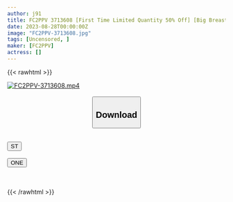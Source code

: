 ```yaml
---
author: j91
title: FC2PPV 3713608 [First Time Limited Quantity 50% Off] [Big Breasts Dynamic Affair! 】 A Married Woman Who Was Made To Appear In Saffle! De Nasty Shaking Big Boobs And Cumming! [Natsuki (31)] [Review Benefits Included] [cen]
date: 2023-08-28T00:00:00Z
image: "FC2PPV-3713608.jpg"
tags: [Uncensored, ]
maker: [FC2PPV]
actress: []
---
```



{{< rawhtml >}}

<div class="video" data-videoid="ZrLy8a49jBcqqLy">
    <a href="javascript:;">
        <img src="https://my.j91.asia/posts/FC2PPV-3713608/FC2PPV-3713608.jpg" width="WIDTH" height="HEIGHT" alt="FC2PPV-3713608.mp4" loading="lazy">
    </a>
</div>

<script type="text/javascript" src="https://j91.asia/asset/on-demand-st.js"></script>

<br>
  <link rel="stylesheet" href="https://j91.asia/asset/bs5.css">
  
  <center>
  <button class="btn btn-primary" type="button" data-bs-toggle="collapse" data-bs-target=".multi-collapse" aria-expanded="false" aria-controls="multiCollapseExample1 multiCollapseExample2"><h2>Download</h2></button></center>
</p>
<div class="row">
  <div class="col">
    <div class="collapse multi-collapse" id="multiCollapseExample1">
      <div class="card card-body">
	      	      <br>
<div class="buttons">  
<a href="https://streamtape.to/v/ZrLy8a49jBcqqLy"><button class="btn-hover color-3"><i class="fa fa-download"></i> ST</button></a></div>
    </div>
  </div>
</div>
  <div class="col">
    <div class="collapse multi-collapse" id="multiCollapseExample2">
      <div class="card card-body">
	      <br>
<div class="buttons">
    <a href="https://oneupload.to/tlsli6sa2but"><button class="btn-hover color-9"><i class="fa fa-download"></i> ONE</button></a></div>
<br><br>
      </div>
    </div>
  </div>
</div>

{{< /rawhtml >}}